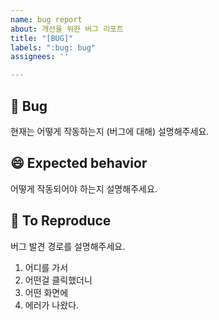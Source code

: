 ```yaml
---
name: bug report
about: 개선을 위한 버그 리포트
title: "[BUG]"
labels: ":bug: bug"
assignees: ''

---
```


## 🐞 Bug
현재는 어떻게 작동하는지 (버그에 대해) 설명해주세요.

## 😄 Expected behavior
어떻게 작동되어야 하는지 설명해주세요.

## 🔎 To Reproduce
버그 발견 경로를 설명해주세요.
1. 어디를 가서
2. 어떤걸 클릭했더니
3. 어떤 화면에
4. 에러가 나왔다.
